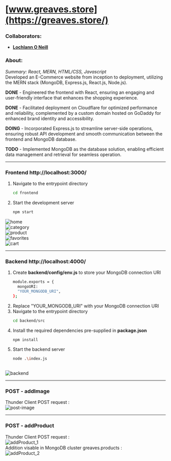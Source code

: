 <!--https://github.com/darsaveli/Readme-Markdown-Syntax-->

# [www.greaves.store](https://greaves.store/)
### Collaborators:
* **[Lochlann O Neill](https://github.com/lochlannoneill)**

### About:
_Summary: React, MERN, HTML/CSS, Javascript_  
Developed an E-Commerce website from inception to deployment, utilizing the MERN stack (MongoDB, Express.js, React.js, Node.js).  
  
**DONE** - Engineered the frontend with React, ensuring an engaging and user-friendly interface that enhances the shopping experience.  

**DONE** - Facilitated deployment on Cloudflare for optimized performance and reliability, complemented by a custom domain hosted on GoDaddy for enhanced brand identity and accessibility.  

**DOING** - Incorporated Express.js to streamline server-side operations, ensuring robust API development and smooth communication between the frontend and MongoDB database.  

**TODO** - Implemented MongoDB as the database solution, enabling efficient data management and retrieval for seamless operation.  
  
-----
  
### Frontend http://localhost:3000/  

1. Navigate to the entrypoint directory
   ```bash
   cd frontend
2. Start the development server
   ```bash
   npm start  

![home](https://github.com/lochlannoneill/greaves/blob/main/screenshots/home.png?raw=true)  
![category](https://github.com/lochlannoneill/greaves/blob/main/screenshots/category.png?raw=true)  
![product](https://github.com/lochlannoneill/greaves/blob/main/screenshots/product.png?raw=true)  
![favorites](https://github.com/lochlannoneill/greaves/blob/main/screenshots/favorites.png?raw=true)  
![cart](https://github.com/lochlannoneill/greaves/blob/main/screenshots/cart.png?raw=true)  
  
-----
  
### Backend http://localhost:4000/  

1. Create **backend/config/env.js** to store your MongoDB connection URI  
   ```bash
   module.exports = {
     mongoURI:
     "YOUR_MONGODB_URI",
   };
2. Replace "YOUR_MONGODB_URI" with your MongoDB connection URI
3. Navigate to the entrypoint directory
   ```bash
   cd backend/src
5. Install the required dependencies pre-supplied in **package.json**
   ```bash
   npm install
6. Start the backend server
   ```bash
   node .\index.js
  
![backend](https://github.com/lochlannoneill/greaves/blob/main/screenshots/backend.png?raw=true)  

-----
  
### POST - addImage
Thunder Client POST request :  
![post-image](https://github.com/lochlannoneill/greaves/blob/main/screenshots/post-image.png?raw=true)  
  
-----
  
### POST - addProduct
Thunder Client POST request :  
![addProduct_1](https://github.com/lochlannoneill/greaves/blob/main/screenshots/addProduct_1.png?raw=true)  
Addition visable in MongoDB cluster greaves.products :  
![addProduct_2](https://github.com/lochlannoneill/greaves/blob/main/screenshots/addProduct_2.png?raw=true)  
